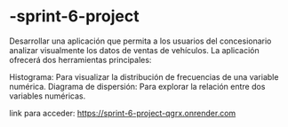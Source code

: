 # -sprint-6-project
Desarrollar una aplicación que permita a los usuarios del concesionario analizar visualmente los datos de ventas de vehículos. La aplicación ofrecerá dos herramientas principales:

Histograma: Para visualizar la distribución de frecuencias de una variable numérica.
Diagrama de dispersión: Para explorar la relación entre dos variables numéricas.

link para acceder: https://sprint-6-project-qgrx.onrender.com